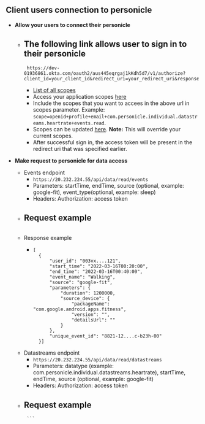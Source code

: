 ## Client users connection to personicle


- **Allow your users to connect their personicle**
  - The following link allows user to sign in to their personicle
    -
     ```
      https://dev-01936861.okta.com/oauth2/aus445eqrgaj1kKdh5d7/v1/authorize?client_id=your_client_id&redirect_uri=your_redirect_uri&response_type=token&scope=openid+profile+email+additional_scopes&state=anyRandomString&nonce=anyRandomString 
    ```
    - [List of all scopes](https://github.com/tirth-clearsense/Personicle/blob/client-registration-doc/docs/scopes.md)
    -  Access your application scopes [here](https://personicle-client-registration.herokuapp.com/get-scopes)
    -  Include the scopes that you want to accees in the above url in scopes parameter. Example: ``` scope=openid+profile+email+com.personicle.individual.datastreams.heartrate+events.read ```. 
    -  Scopes can be updated [here](https://personicle-client-registration.herokuapp.com/update-scopes). **Note:** This will override your current scopes.
    -  After successful sign in, the access token will be present in the redirect uri that was specified earlier.
    
 - **Make request to personicle for data access**
    - Events endpoint
      - ``` https://20.232.224.55/api/data/read/events ```
      - Parameters: startTime, endTime, source (optional, example: google-fit), event_type(optional, example: sleep)
      - Headers: Authorization: access token
    - Request example  
      - 
        ``` GET https://20.232.224.55/api/data/read/events?startTime=2022-01-04%2015:54:12.092754&endTime=2022-04-04%2010:54:12.092918 
        ```
    - Response example
      - ```
        [
          {
              "user_id": "003vx....121",
              "start_time": "2022-03-16T00:20:00",
              "end_time": "2022-03-16T00:40:00",
              "event_name": "Walking",
              "source": "google-fit",
              "parameters": {
                  "duration": 1200000,
                  "source_device": {
                      "packageName": "com.google.android.apps.fitness",
                      "version": "",
                      "detailsUrl": ""
                  }
              },
              "unique_event_id": "8821-12....c-b23h-00"
          }]    
          ```
    - Datastreams endpoint
      - ``` https://20.232.224.55/api/data/read/datastreams ```
      - Parameters: datatype (example: com.personicle.individual.datastreams.heartrate), startTime, endTime, source (optional, example: google-fit)
      - Headers: Authorization: access token
    - Request example
      - 
         ``` GET https://20.232.224.55/api/data/read/datastreams?datatype=com.personicle.individual.datastreams.heartrate&startTime=2022-01-04%2015:54:12.092754&endTime=2022-04-04%2010:54:12.092918        
          ```

